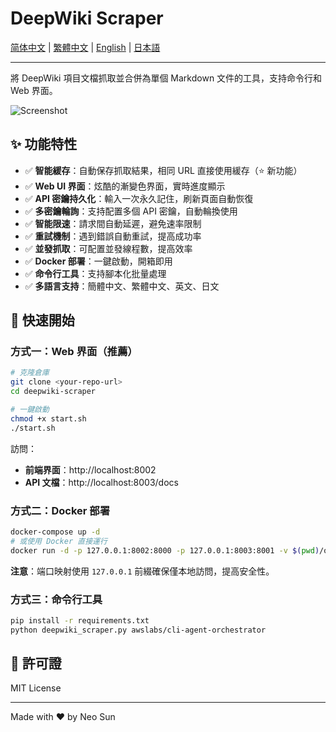 # DeepWiki Scraper

[简体中文](README.zh-CN.md) | [繁體中文](README.zh-TW.md) | [English](README.en.md) | [日本語](README.ja.md)

---

將 DeepWiki 項目文檔抓取並合併為單個 Markdown 文件的工具，支持命令行和 Web 界面。

![Screenshot](screenshot.png)

## ✨ 功能特性

- ✅ **智能緩存**：自動保存抓取結果，相同 URL 直接使用緩存（⭐ 新功能）
- ✅ **Web UI 界面**：炫酷的漸變色界面，實時進度顯示
- ✅ **API 密鑰持久化**：輸入一次永久記住，刷新頁面自動恢復
- ✅ **多密鑰輪詢**：支持配置多個 API 密鑰，自動輪換使用
- ✅ **智能限速**：請求間自動延遲，避免速率限制
- ✅ **重試機制**：遇到錯誤自動重試，提高成功率
- ✅ **並發抓取**：可配置並發線程數，提高效率
- ✅ **Docker 部署**：一鍵啟動，開箱即用
- ✅ **命令行工具**：支持腳本化批量處理
- ✅ **多語言支持**：簡體中文、繁體中文、英文、日文

## 🚀 快速開始

### 方式一：Web 界面（推薦）

```bash
# 克隆倉庫
git clone <your-repo-url>
cd deepwiki-scraper

# 一鍵啟動
chmod +x start.sh
./start.sh
```

訪問：
- **前端界面**：http://localhost:8002
- **API 文檔**：http://localhost:8003/docs

### 方式二：Docker 部署

```bash
docker-compose up -d
# 或使用 Docker 直接運行
docker run -d -p 127.0.0.1:8002:8000 -p 127.0.0.1:8003:8001 -v $(pwd)/output:/app/output deepwiki-scraper
```

**注意**：端口映射使用 `127.0.0.1` 前綴確保僅本地訪問，提高安全性。

### 方式三：命令行工具

```bash
pip install -r requirements.txt
python deepwiki_scraper.py awslabs/cli-agent-orchestrator
```

## 📄 許可證

MIT License

---

Made with ❤️ by Neo Sun
